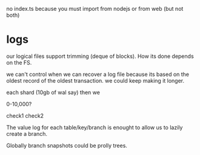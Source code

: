
no index.ts because you must import from nodejs or from web (but not both)

# logs

our logical files support trimming (deque of blocks). How its done depends on the FS.

we can't control when we can recover a log file because its based on the oldest record of the oldest transaction.
we could keep making it longer.

each shard (10gb of wal say) then we

0-10,000?

check1
check2

The value log for each table/key/branch is enought to allow us to lazily create a branch.

Globally branch snapshots could be prolly trees.
